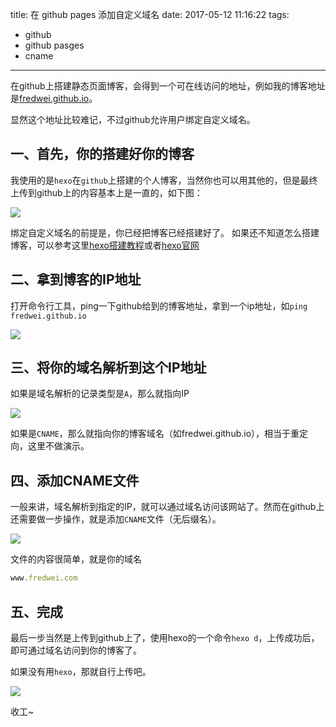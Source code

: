 title: 在 github pages 添加自定义域名
date: 2017-05-12 11:16:22
tags:
- github
- github pasges
- cname
---

在github上搭建静态页面博客，会得到一个可在线访问的地址，例如我的博客地址是[fredwei.github.io](http://fredwei.github.io)。

显然这个地址比较难记，不过github允许用户绑定自定义域名。

<!-- more -->

## 一、首先，你的搭建好你的博客

我使用的是`hexo`在`github`上搭建的个人博客，当然你也可以用其他的，但是最终上传到github上的内容基本上是一直的，如下图：

![](/images/20170512112604.png)

绑定自定义域名的前提是，你已经把博客已经搭建好了。
如果还不知道怎么搭建博客，可以参考这里[hexo搭建教程](http://baixin.io/2015/08/HEXO搭建个人博客/)或者[hexo官网](https://hexo.io/)

## 二、拿到博客的IP地址

打开命令行工具，ping一下github给到的博客地址，拿到一个ip地址，如`ping fredwei.github.io`

![](/images/20170512113238.png)

## 三、将你的域名解析到这个IP地址

如果是域名解析的记录类型是`A`，那么就指向IP

![](/images/20170512113631.png)

如果是`CNAME`，那么就指向你的博客域名（如fredwei.github.io），相当于重定向，这里不做演示。


## 四、添加CNAME文件

一般来讲，域名解析到指定的IP，就可以通过域名访问该网站了。然而在github上还需要做一步操作，就是添加`CNAME`文件（无后缀名）。

![](/images/20170512114045.png)

文件的内容很简单，就是你的域名

```javascript
www.fredwei.com
```

## 五、完成

最后一步当然是上传到github上了，使用hexo的一个命令`hexo d`，上传成功后，即可通过域名访问到你的博客了。

如果没有用`hexo`，那就自行上传吧。

![](/images/20170512115239.png)

收工~

